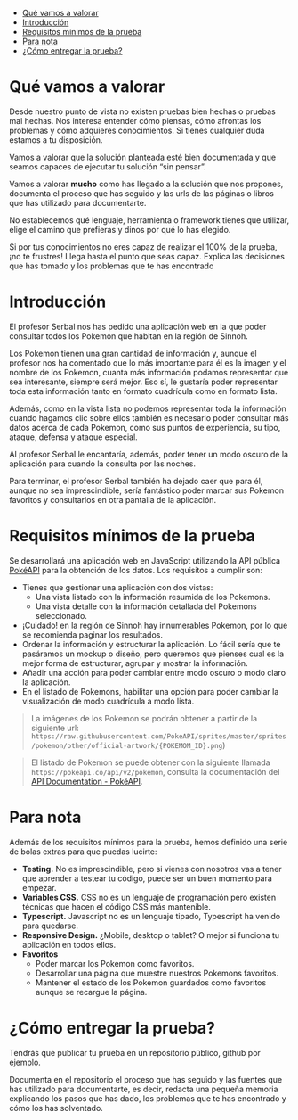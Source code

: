 - [Qué vamos a valorar](#qué-vamos-a-valorar)
- [Introducción](#introducción)
- [Requisitos mínimos de la prueba](#requisitos-mínimos-de-la-prueba)
- [Para nota](#para-nota)
- [¿Cómo entregar la prueba?](#cómo-entregar-la-prueba)

# Qué vamos a valorar

Desde nuestro punto de vista no existen pruebas bien hechas o pruebas mal hechas. Nos interesa entender cómo piensas, cómo afrontas los problemas y cómo adquieres conocimientos. Si tienes cualquier duda estamos a tu disposición.

Vamos a valorar que la solución planteada esté bien documentada y que seamos capaces de ejecutar tu solución “sin pensar”.

Vamos a valorar **mucho** como has llegado a la solución que nos propones, documenta el proceso que has seguido y las urls de las páginas o libros que has utilizado para documentarte.

No establecemos qué lenguaje, herramienta o framework tienes que utilizar, elige el camino que prefieras y dinos por qué lo has elegido.

Si por tus conocimientos no eres capaz de realizar el 100% de la prueba, ¡no te frustres! Llega hasta el punto que seas capaz. Explica las decisiones que has tomado y los problemas que te has encontrado

# Introducción

El profesor Serbal nos has pedido una aplicación web en la que poder consultar todos los Pokemon que habitan en la región de Sinnoh.

Los Pokemon tienen una gran cantidad de información y, aunque el profesor nos ha comentado que lo más importante para él es la imagen y el nombre de los Pokemon, cuanta más información podamos representar que sea interesante, siempre será mejor. Eso sí, le gustaría poder representar toda esta información tanto en formato cuadrícula como en formato lista.

Además, como en la vista lista no podemos representar toda la información cuando hagamos clic sobre ellos también es necesario poder consultar más datos acerca de cada Pokemon, como sus puntos de experiencia, su tipo, ataque, defensa y ataque especial.

Al profesor Serbal le encantaría, además, poder tener un modo oscuro de la aplicación para cuando la consulta por las noches.

Para terminar, el profesor Serbal también ha dejado caer que para él, aunque no sea imprescindible, sería fantástico poder marcar sus Pokemon favoritos y consultarlos en otra pantalla de la aplicación.

# Requisitos mínimos de la prueba

Se desarrollará una aplicación web en JavaScript utilizando la API pública [PokéAPI](https://pokeapi.co/) para la obtención de los datos. Los requisitos a cumplir son:


* Tienes que gestionar una aplicación con dos vistas:
  * Una vista listado con la información resumida de los Pokemons.
  * Una vista detalle con la información detallada del Pokemons seleccionado.
* ¡Cuidado! en la región de Sinnoh hay innumerables Pokemon, por lo que se recomienda paginar los resultados.
* Ordenar la información y estructurar la aplicación. Lo fácil sería que te pasáramos un mockup o diseño, pero queremos que pienses cual es la mejor forma de estructurar, agrupar y mostrar la información.
* Añadir una acción para poder cambiar entre modo oscuro o modo claro la aplicación.
* En el listado de Pokemons, habilitar una opción para poder cambiar la visualización de modo cuadrícula a modo lista.

> La imágenes de los Pokemon se podrán obtener a partir de la siguiente url: `https://raw.githubusercontent.com/PokeAPI/sprites/master/sprites/pokemon/other/official-artwork/{POKEMOM_ID}.png`)

> El listado de Pokemon se puede obtener con la siguiente llamada `https://pokeapi.co/api/v2/pokemon`, consulta la documentación del [API Documentation - PokéAPI](https://pokeapi.co/docs/v2).




# Para nota

Además de los requisitos mínimos para la prueba, hemos definido una serie de bolas extras para que puedas lucirte:

* **Testing.** No es imprescindible, pero si vienes con nosotros vas a tener que aprender a testear tu código, puede ser un buen momento para empezar.
* **Variables CSS.** CSS no es un lenguaje de programación pero existen técnicas que hacen el código CSS más mantenible.
* **Typescript.** Javascript no es un lenguaje tipado, Typescript ha venido para quedarse.
* **Responsive Design.** ¿Mobile, desktop o tablet? O mejor si funciona tu  aplicación en todos ellos.
* **Favoritos**
  * Poder marcar los Pokemon como favoritos.
  * Desarrollar una página que muestre nuestros Pokemons favoritos.
  * Mantener el estado de los Pokemon guardados como favoritos aunque se recargue la página.

# ¿Cómo entregar la prueba?

Tendrás que publicar tu prueba en un repositorio público, github por ejemplo.

Documenta en el repositorio el proceso que has seguido y las fuentes que has utilizado para documentarte, es decir, redacta una pequeña memoria explicando los pasos que has dado, los problemas que te has encontrado y cómo los has solventado.

